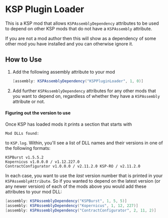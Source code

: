 # KSP Plugin Loader

This is a KSP mod that allows `KSPAssemblyDependency` attributes to be used to
depend on other KSP mods that do not have a `KSPAssembly` attribute.

If you are not a mod author then this will show as a dependency of some other
mod you have installed and you can otherwise ignore it.

## How to Use
1. Add the following assembly attribute to your mod
   ```cs
   [assembly: KSPAssemblyDependency("KSPPluginLoader", 1, 0)]
   ```
2. Add further `KSPAssemblyDependency` attributes for any other mods that you
   want to depend on, regardless of whether they have a `KSPAssembly` attribute
   or not.

#### Figuring out the version to use
Once KSP has loaded mods it prints a section that starts with
```
Mod DLLs found:
```
to `KSP.log`. Within, you'll see a list of DLL names and their versions in one
of the following formats:
```
KSPBurst v1.5.5.2
Kopernicus v1.0.0.0 / v1.12.227.0
ContractConfigurator v1.0.0.0 / v2.11.2.0 KSP-RO / v2.11.2.0
```
In each case, you want to use the _last_ version number that is printed in your
`KSPAssemblyAttribute`. So if you wanted to depend on the latest version (or any
newer version) of each of the mods above you would add these attributes to your
mod DLL:
```cs
[assembly: KSPAssemblyDependency("KSPBurst", 1, 5, 5)]
[assembly: KSPAssemblyDependency("Kopernicus", 1, 12, 227)]
[assembly: KSPAssemblyDependency("ContractConfigurator", 2, 11, 2)]
```

